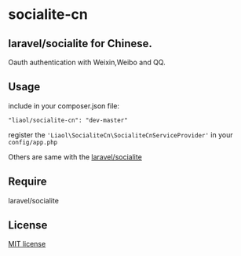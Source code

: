 # socialite-cn
## laravel/socialite for Chinese.

Oauth authentication with Weixin,Weibo and QQ.

## Usage

include in your composer.json file:
```
"liaol/socialite-cn": "dev-master"
```

register the  ```'Liaol\SocialiteCn\SocialiteCnServiceProvider'``` in your ```config/app.php```

Others are same with the [laravel/socialite](http://laravel.com/docs/5.0/authentication#social-authentication)


## Require

laravel/socialite

## License

[MIT license](http://opensource.org/licenses/MIT)

